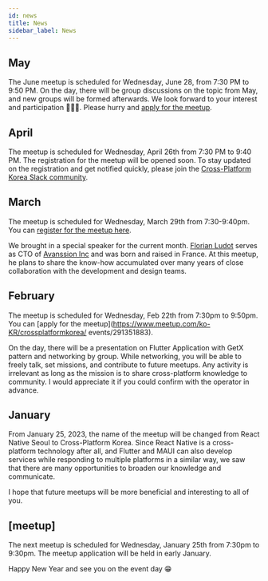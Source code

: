 ```yaml
---
id: news
title: News
sidebar_label: News
---
```


## May
The June meetup is scheduled for Wednesday, June 28, from 7:30 PM to 9:50 PM. On the day, there will be group discussions on the topic from May, and new groups will be formed afterwards. We look forward to your interest and participation 🙇🏻‍♂️. Please hurry and [apply for the meetup](https://www.meetup.com/ko-KR/crossplatformkorea/events/293904379).

## April
The meetup is scheduled for Wednesday, April 26th from 7:30 PM to 9:40 PM. The registration for the meetup will be opened soon. To stay updated on the registration and get notified quickly, please join the [Cross-Platform Korea Slack community](https://dooboolab.com/joinCPKorea).

## March
The meetup is scheduled for Wednesday, March 29th from 7:30-9:40pm.
You can [register for the meetup here](https://www.meetup.com/en-KR/crossplatformkorea/events/291975474).

We brought in a special speaker for the current month. [Florian Ludot](https://github.com/florianldt) serves as CTO of [Avanssion Inc](https://avanssion.com) and was born and raised in France. At this meetup, he plans to share the know-how accumulated over many years of close collaboration with the development and design teams.

## February
The meetup is scheduled for Wednesday, Feb 22th from 7:30pm to 9:50pm.
You can [apply for the meetup](https://www.meetup.com/ko-KR/crossplatformkorea/
events/291351883).

On the day, there will be a presentation on Flutter Application with GetX pattern and networking by group. While networking, you will be able to freely talk, set missions, and contribute to future meetups.
Any activity is irrelevant as long as the mission is to share cross-platform knowledge to community. I would appreciate it if you could confirm with the operator in advance.

## January

From January 25, 2023, the name of the meetup will be changed from React Native Seoul to Cross-Platform Korea.
Since React Native is a cross-platform technology after all, and Flutter and MAUI can also develop services while responding to multiple platforms in a similar way, we saw that there are many opportunities to broaden our knowledge and communicate.

I hope that future meetups will be more beneficial and interesting to all of you.

## [meetup]

The next meetup is scheduled for Wednesday, January 25th from 7:30pm to 9:30pm. The meetup application will be held in early January.

Happy New Year and see you on the event day 😁
